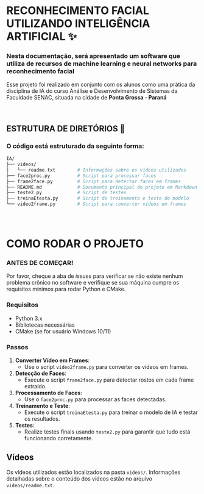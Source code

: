 # RECONHECIMENTO FACIAL UTILIZANDO INTELIGÊNCIA ARTIFICIAL ✨
### Nesta documentação, será apresentado um software que utiliza de recursos de **machine learning** e **neural networks** para reconhecimento facial

Esse projeto foi realizado em conjunto com os alunos como uma prática da disciplina de IA do curso Análise e Desenvolvimento de Sistemas  da Faculdade SENAC, situada na cidade de **Ponta Grossa - Paraná**



<br>

## ESTRUTURA DE DIRETÓRIOS 📁
### O código está estruturado da seguinte forma:

```bash
IA/
├── videos/ 
│   └── readme.txt        # Informações sobre os vídeos utilizados
├── face2proc.py          # Script para processar faces
├── frame2face.py         # Script para detectar faces em frames
├── README.md             # Documento principal do projeto em Markdown
├── teste2.py             # Script de testes
├── treinaEtesta.py       # Script de treinamento e teste do modelo
└── video2frame.py        # Script para converter vídeos em frames
```
###

<br>

# COMO RODAR O PROJETO

### ANTES DE COMEÇAR! 
Por favor, cheque a aba de _issues_ para verificar se não existe nenhum problema crônico no software e verifique se sua máquina cumpre os requisitos mínimos para rodar Python e CMake.

### Requisitos 
- Python 3.x
- Bibliotecas necessárias 
- CMake (se for usuário Windows 10/11)


### Passos
1. **Converter Vídeo em Frames**:
    - Use o script `video2frame.py` para converter os vídeos em frames.
2. **Detecção de Faces**:
    - Execute o script `frame2face.py` para detectar rostos em cada frame extraído.
3. **Processamento de Faces**:
    - Use o `face2proc.py` para processar as faces detectadas.
4. **Treinamento e Teste**:
    - Execute o script `treinaEtesta.py` para treinar o modelo de IA e testar os resultados.
5. **Testes**:
    - Realize testes finais usando `teste2.py` para garantir que tudo está funcionando corretamente.

## Vídeos

Os vídeos utilizados estão localizados na pasta `videos/`. Informações detalhadas sobre o conteúdo dos vídeos estão no arquivo `videos/readme.txt`.




